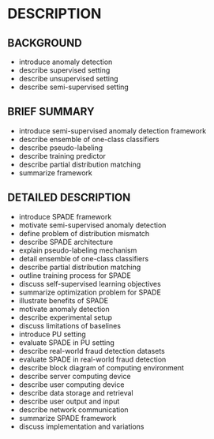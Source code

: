 # DESCRIPTION

## BACKGROUND

- introduce anomaly detection
- describe supervised setting
- describe unsupervised setting
- describe semi-supervised setting

## BRIEF SUMMARY

- introduce semi-supervised anomaly detection framework
- describe ensemble of one-class classifiers
- describe pseudo-labeling
- describe training predictor
- describe partial distribution matching
- summarize framework

## DETAILED DESCRIPTION

- introduce SPADE framework
- motivate semi-supervised anomaly detection
- define problem of distribution mismatch
- describe SPADE architecture
- explain pseudo-labeling mechanism
- detail ensemble of one-class classifiers
- describe partial distribution matching
- outline training process for SPADE
- discuss self-supervised learning objectives
- summarize optimization problem for SPADE
- illustrate benefits of SPADE
- motivate anomaly detection
- describe experimental setup
- discuss limitations of baselines
- introduce PU setting
- evaluate SPADE in PU setting
- describe real-world fraud detection datasets
- evaluate SPADE in real-world fraud detection
- describe block diagram of computing environment
- describe server computing device
- describe user computing device
- describe data storage and retrieval
- describe user output and input
- describe network communication
- summarize SPADE framework
- discuss implementation and variations

